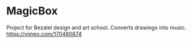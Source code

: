 # MagicBox
Project for Bezalel design and art school.
Converts drawings into music.
https://vimeo.com/170480874 
